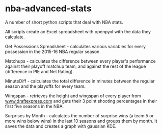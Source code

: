 # nba-advanced-stats
A number of short python scripts that deal with NBA stats.

All scripts create an Excel spreadsheet with openpyxl with the data they calculate.

Get Possessions Spreadsheet - calculates various variables for every possession in the 2015-16 NBA regular season.

Matchups - calculates the difference between every player's performance against their playoff matchup team, and against the rest of the league (difference in PIE and Net Rating).

MinuteDiff - calculates the total difference in minutes between the regular season and the playoffs for every team.

Wingspan - retrieves the height and wingspan of every player from www.draftexpress.com and gets their 3 point shooting percentages in their first five seasons in the NBA.

Surprises by Month - calculates the number of surprise wins (a team 5 or more wins below wins) in the last 10 seasons and groups them by month. It saves the data and creates a graph with gaussian KDE.
